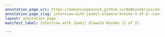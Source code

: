 ```yaml
---
annotation_page_uri: https://makenziepeacock.github.io/NoBoundaries/annotations/interview-with-jaamil-olawale-kosoko-1-of-2--canvas-1-daniel-beahm.json
annotation_page_slug: interview-with-jaamil-olawale-kosoko-1-of-2--canvas-1-daniel-beahm
layout: annotation_page
manifest_label: Interview with Jaamil Olawale Kosoko (1 of 2)

---
```

